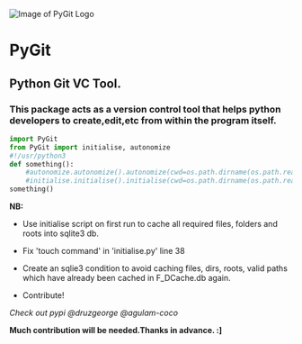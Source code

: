 ![Image of PyGit Logo](https://github.com/malgulam/PyGit/blob/master/PyGitLogo.png) 
# PyGit
## Python Git VC Tool.
### This package acts as a version control tool that helps python developers to create,edit,etc from within the program itself.

```python
import PyGit
from PyGit import initialise, autonomize
#!/usr/python3
def something():
    #autonomize.autonomize().autonomize(cwd=os.path.dirname(os.path.realpath(__file__)))
    #initialise.initialise().initialise(cwd=os.path.dirname(os.path.realpath(__file__)))
something()
```

**NB:**
 - Use initialise script on first run to cache all required files, folders and roots into sqlite3 db.

 - Fix 'touch command' in 'initialise.py' line 38 

 - Create  an sqlie3 condition to avoid caching files, dirs, roots, valid paths which  have already been cached in      F_DCache.db again.

 - Contribute!

*Check out pypi @druzgeorge @agulam-coco*



**Much contribution will be needed.Thanks in advance. :]**
